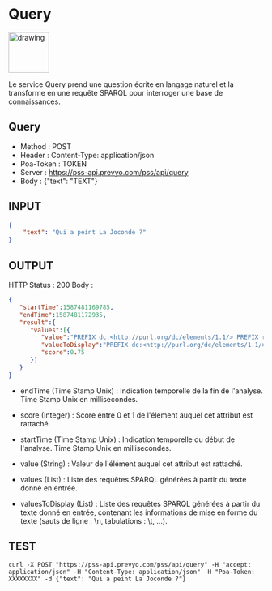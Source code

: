 Query
==

<img src="../images/ic_pss_query.png" alt="drawing" width="80"/>

Le service Query prend une question écrite en langage naturel et la transforme en une requête SPARQL pour interroger une base de connaissances.

Query
--
* Method : POST
* Header : Content-Type: application/json
* Poa-Token : TOKEN
* Server : https://pss-api.prevyo.com/pss/api/query
* Body : {"text": "TEXT"}

INPUT
--

```JSON
{
    "text": "Qui a peint La Joconde ?"
}
```

OUTPUT
--
HTTP Status : 200
Body :

```JSON
{
   "startTime":1587481169785,
   "endTime":1587481172935,
   "result":{
      "values":[{
         "value":"PREFIX dc:<http://purl.org/dc/elements/1.1/> PREFIX rdf:<http://www.w3.org/1999/02/22-rdf-syntax-ns#> PREFIX rdfs:<http://www.w3.org/2000/01/rdf-schema#> PREFIX xsd:<http://www.w3.org/2001/XMLSchema#> PREFIX owl:<http://www.w3.org/2002/07/owl#> PREFIX em:<http://emvista.com/>  SELECT  ?qui WHERE { graph<toSparql> { ?event1 rdf:type em:image_impression . ?event1 em:hasTheme em:La_Joconde . ?event1 em:hasAgent ?qui .  } } LIMIT 10",
         "valueToDisplay":"PREFIX dc:<http://purl.org/dc/elements/1.1/> \nPREFIX rdf:<http://www.w3.org/1999/02/22-rdf-syntax-ns#> \nPREFIX rdfs:<http://www.w3.org/2000/01/rdf-schema#> \nPREFIX xsd:<http://www.w3.org/2001/XMLSchema#> \nPREFIX owl:<http://www.w3.org/2002/07/owl#> \nPREFIX em:<http://emvista.com/> \n\n SELECT  ?qui\n WHERE {\n graph<toSparql> { \n\t?event1 rdf:type em:image_impression . \n\t?event1 em:hasTheme em:La_Joconde . \n\t?event1 em:hasAgent ?qui . \n }\n } \n LIMIT 10\n",
         "score":0.75
      }]
   }
}
```

* endTime (Time Stamp Unix) : Indication temporelle de la fin de l'analyse. Time Stamp Unix en millisecondes.

* score (Integer) : Score entre 0 et 1 de l'élément auquel cet attribut est rattaché.

* startTime (Time Stamp Unix) : Indication temporelle du début de l'analyse. Time Stamp Unix en millisecondes.

* value (String) : Valeur de l'élément auquel cet attribut est rattaché.

* values (List) : Liste des requêtes SPARQL générées à partir du texte donné en entrée.

* valuesToDisplay (List) : Liste des requêtes SPARQL générées à partir du texte donné en entrée, contenant les informations de mise en forme du texte (sauts de ligne : \n, tabulations : \t, ...).


TEST
--

`curl -X POST "https://pss-api.prevyo.com/pss/api/query" -H "accept: application/json" -H "Content-Type: application/json" -H "Poa-Token: XXXXXXXX" -d {"text": "Qui a peint La Joconde ?"}` 
